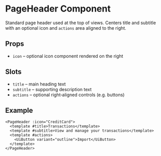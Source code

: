 # PageHeader Component

Standard page header used at the top of views. Centers title and subtitle with an optional icon and `actions` area aligned to the right.

## Props
- `icon` – optional icon component rendered on the right

## Slots
- `title` – main heading text
- `subtitle` – supporting description text
- `actions` – optional right‑aligned controls (e.g. buttons)

## Example
```vue
<PageHeader :icon="CreditCard">
  <template #title>Transactions</template>
  <template #subtitle>View and manage your transactions</template>
  <template #actions>
    <UiButton variant="outline">Import</UiButton>
  </template>
</PageHeader>
```
